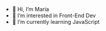 - 👋 Hi, I’m Maria
- 👀 I’m interested in Front-End Dev 
- 🌱 I’m currently learning JavaScript 

<!---
MariaLTN/MariaLTN is a ✨ special ✨ repository because its `README.md` (this file) appears on your GitHub profile.
You can click the Preview link to take a look at your changes.
--->
